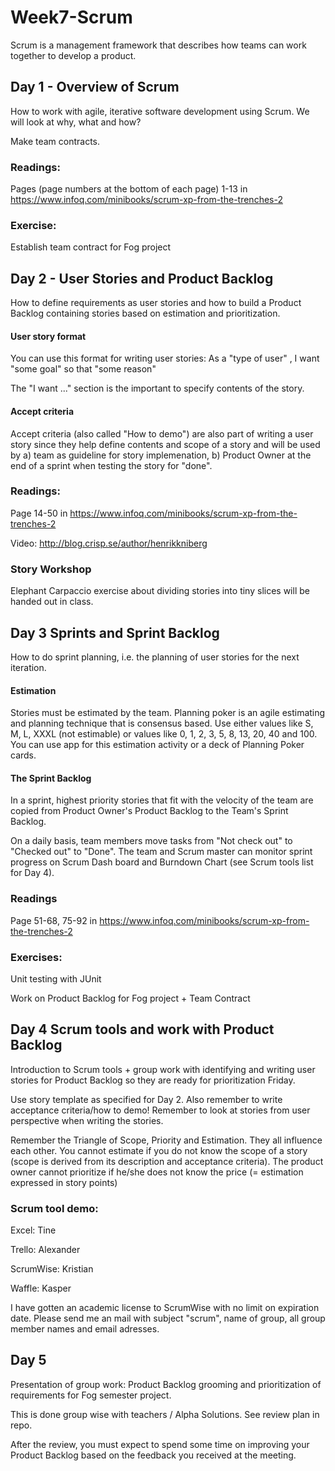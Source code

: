 # Week7-Scrum
Scrum is a management framework that describes how teams can work together to develop a product.

## Day 1 - Overview of Scrum
How to work with agile, iterative software development using Scrum. We will look at why, what and how?

Make team contracts.

### Readings:
Pages (page numbers at the bottom of each page) 1-13 in https://www.infoq.com/minibooks/scrum-xp-from-the-trenches-2

### Exercise:
Establish team contract for Fog project

## Day 2 - User Stories and Product Backlog
How to define requirements as user stories and how to build a Product Backlog containing stories based on estimation and prioritization.

#### User story format
You can use this format for writing user stories: As a "type of user" , I want "some goal" so that "some reason"

The "I want ..." section is the important  to specify contents of the story.

#### Accept criteria
Accept criteria (also called "How to demo") are also part of writing a user story since they help define contents and scope of a story and will be used by a) team as guideline for story implemenation, b)  Product Owner at the end of a sprint when testing the story for "done".

### Readings:
Page 14-50 in https://www.infoq.com/minibooks/scrum-xp-from-the-trenches-2

Video: http://blog.crisp.se/author/henrikkniberg


### Story Workshop
Elephant Carpaccio exercise about dividing stories into tiny slices will be handed out in class.

## Day 3 Sprints and Sprint Backlog
How to do sprint planning, i.e. the planning of user stories for the next iteration.

#### Estimation
Stories must be estimated by the team. Planning poker is an agile estimating and planning technique that is consensus based. Use either values like S, M, L, XXXL (not estimable) or values like 0, 1, 2, 3, 5, 8, 13, 20, 40 and 100. You can use app for this estimation activity or a deck of Planning Poker cards.  

#### The Sprint Backlog
In a sprint, highest priority stories that fit with the velocity of the team are copied from Product Owner's Product Backlog to the Team's Sprint Backlog. 

On a daily basis, team members move tasks from "Not check out" to "Checked out" to "Done". The team and Scrum master can monitor sprint progress on Scrum Dash board and Burndown Chart (see Scrum tools list for Day 4).

### Readings

Page 51-68, 75-92 in https://www.infoq.com/minibooks/scrum-xp-from-the-trenches-2

### Exercises:
Unit testing with JUnit

Work on Product Backlog for Fog project + Team Contract

## Day 4 Scrum tools and work with Product Backlog
Introduction to Scrum tools + group work with identifying and writing  user stories for Product Backlog so they are ready for prioritization Friday. 

Use story template as specified for Day 2. Also remember to write acceptance criteria/how to demo! Remember to look at stories from user perspective when writing the stories. 

Remember the Triangle of Scope, Priority and Estimation. They all influence each other. You cannot estimate if you do not know the scope of a story (scope is derived from its description and acceptance criteria). The product owner cannot prioritize if he/she does not know the price (= estimation expressed in story points)

### Scrum tool demo:
Excel: Tine

Trello: Alexander

ScrumWise: Kristian

Waffle: Kasper

I have gotten an academic license to ScrumWise with no limit on expiration date. Please send me an mail with subject "scrum", name of group, all group member names and email adresses.

## Day 5
Presentation of group work: Product Backlog grooming and prioritization of requirements for Fog semester project. 

This is done group wise with teachers / Alpha Solutions. See review plan in repo.

After the review, you must expect to spend some time on improving your Product Backlog based on the feedback you received at the meeting.
